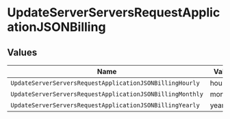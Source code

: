 # UpdateServerServersRequestApplicationJSONBilling


## Values

| Name                                                      | Value                                                     |
| --------------------------------------------------------- | --------------------------------------------------------- |
| `UpdateServerServersRequestApplicationJSONBillingHourly`  | hourly                                                    |
| `UpdateServerServersRequestApplicationJSONBillingMonthly` | monthly                                                   |
| `UpdateServerServersRequestApplicationJSONBillingYearly`  | yearly                                                    |